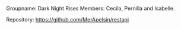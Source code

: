 Groupname: Dark Night Rises
Members: Cecila, Pernilla and Isabelle.

Repository:
https://github.com/MerApelsin/restapi